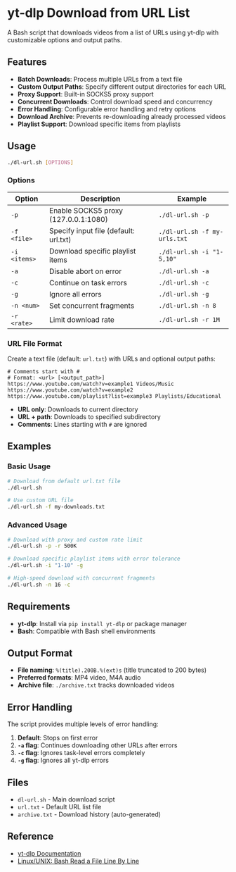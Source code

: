 

# yt-dlp Download from URL List

A Bash script that downloads videos from a list of URLs using yt-dlp with customizable options and output paths.

## Features

- **Batch Downloads**: Process multiple URLs from a text file
- **Custom Output Paths**: Specify different output directories for each URL
- **Proxy Support**: Built-in SOCKS5 proxy support
- **Concurrent Downloads**: Control download speed and concurrency
- **Error Handling**: Configurable error handling and retry options
- **Download Archive**: Prevents re-downloading already processed videos
- **Playlist Support**: Download specific items from playlists

## Usage

```bash
./dl-url.sh [OPTIONS]
```

### Options

| Option | Description | Example |
|--------|-------------|---------|
| `-p` | Enable SOCKS5 proxy (127.0.0.1:1080) | `./dl-url.sh -p` |
| `-f <file>` | Specify input file (default: url.txt) | `./dl-url.sh -f my-urls.txt` |
| `-i <items>` | Download specific playlist items | `./dl-url.sh -i "1-5,10"` |
| `-a` | Disable abort on error | `./dl-url.sh -a` |
| `-c` | Continue on task errors | `./dl-url.sh -c` |
| `-g` | Ignore all errors | `./dl-url.sh -g` |
| `-n <num>` | Set concurrent fragments | `./dl-url.sh -n 8` |
| `-r <rate>` | Limit download rate | `./dl-url.sh -r 1M` |

### URL File Format

Create a text file (default: `url.txt`) with URLs and optional output paths:

```
# Comments start with #
# Format: <url> [<output_path>]
https://www.youtube.com/watch?v=example1 Videos/Music
https://www.youtube.com/watch?v=example2
https://www.youtube.com/playlist?list=example3 Playlists/Educational
```

- **URL only**: Downloads to current directory
- **URL + path**: Downloads to specified subdirectory
- **Comments**: Lines starting with `#` are ignored

## Examples

### Basic Usage
```bash
# Download from default url.txt file
./dl-url.sh

# Use custom URL file
./dl-url.sh -f my-downloads.txt
```

### Advanced Usage
```bash
# Download with proxy and custom rate limit
./dl-url.sh -p -r 500K

# Download specific playlist items with error tolerance
./dl-url.sh -i "1-10" -g

# High-speed download with concurrent fragments
./dl-url.sh -n 16 -c
```

## Requirements

- **yt-dlp**: Install via `pip install yt-dlp` or package manager
- **Bash**: Compatible with Bash shell environments

## Output Format

- **File naming**: `%(title).200B.%(ext)s` (title truncated to 200 bytes)
- **Preferred formats**: MP4 video, M4A audio
- **Archive file**: `./archive.txt` tracks downloaded videos

## Error Handling

The script provides multiple levels of error handling:

1. **Default**: Stops on first error
2. **`-a` flag**: Continues downloading other URLs after errors
3. **`-c` flag**: Ignores task-level errors completely
4. **`-g` flag**: Ignores all yt-dlp errors

## Files

- `dl-url.sh` - Main download script
- `url.txt` - Default URL list file
- `archive.txt` - Download history (auto-generated)

## Reference

* [yt-dlp Documentation](https://github.com/yt-dlp/yt-dlp)
* [Linux/UNIX: Bash Read a File Line By Line](https://www.cyberciti.biz/faq/unix-howto-read-line-by-line-from-file/)